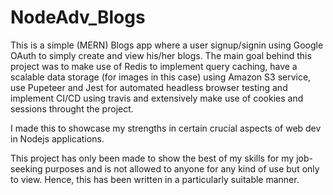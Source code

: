 # NodeAdv_Blogs
This is a simple (MERN) Blogs app where a user signup/signin using Google OAuth to simply create and view his/her blogs. The main goal behind this project was to
make use of Redis to implement query caching, have a scalable data storage (for images in this case) using Amazon S3 service, use Pupeteer and Jest for 
automated headless browser testing and implement CI/CD using travis and extensively make use of cookies and sessions throught the project.


I made this to showcase my strengths in certain crucial aspects of web dev in Nodejs applications. 

This project has only been made to show the best of my skills for my job-seeking purposes and is not allowed to anyone for any kind of use but only to view.
Hence, this has been written in a particularly suitable manner.
